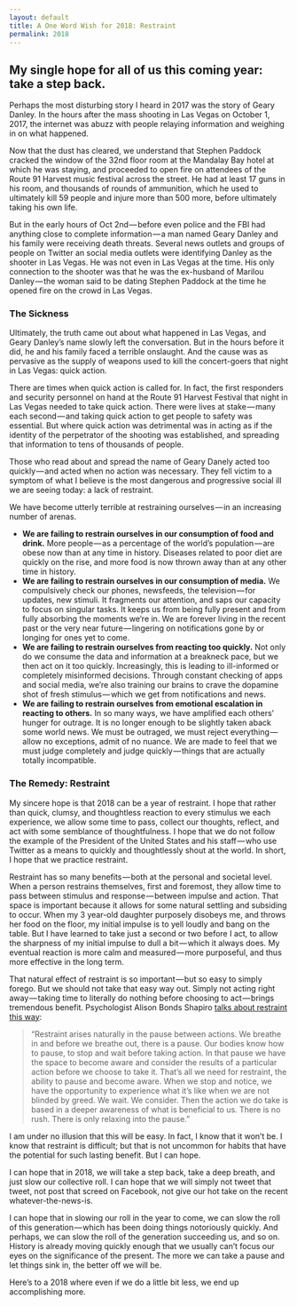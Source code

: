```yaml
---
layout: default
title: A One Word Wish for 2018: Restraint
permalink: 2018
---
```


## My single hope for all of us this coming year: take a step back.

Perhaps the most disturbing story I heard in 2017 was the story of Geary Danley. In the hours after the mass shooting in Las Vegas on October 1, 2017, the internet was abuzz with people relaying information and weighing in on what happened.

Now that the dust has cleared, we understand that Stephen Paddock cracked the window of the 32nd floor room at the Mandalay Bay hotel at which he was staying, and proceeded to open fire on attendees of the Route 91 Harvest music festival across the street. He had at least 17 guns in his room, and thousands of rounds of ammunition, which he used to ultimately kill 59 people and injure more than 500 more, before ultimately taking his own life.

But in the early hours of Oct 2nd — before even police and the FBI had anything close to complete information — a man named Geary Danley and his family were receiving death threats. Several news outlets and groups of people on Twitter an social media outlets were identifying Danley as the shooter in Las Vegas. He was not even in Las Vegas at the time. His only connection to the shooter was that he was the ex-husband of Marilou Danley — the woman said to be dating Stephen Paddock at the time he opened fire on the crowd in Las Vegas.

### The Sickness
Ultimately, the truth came out about what happened in Las Vegas, and Geary Danley’s name slowly left the conversation. But in the hours before it did, he and his family faced a terrible onslaught. And the cause was as pervasive as the supply of weapons used to kill the concert-goers that night in Las Vegas: quick action.

There are times when quick action is called for. In fact, the first responders and security personnel on hand at the Route 91 Harvest Festival that night in Las Vegas needed to take quick action. There were lives at stake — many each second — and taking quick action to get people to safety was essential. But where quick action was detrimental was in acting as if the identity of the perpetrator of the shooting was established, and spreading that information to tens of thousands of people.

Those who read about and spread the name of Geary Danely acted too quickly — and acted when no action was necessary. They fell victim to a symptom of what I believe is the most dangerous and progressive social ill we are seeing today: a lack of restraint.

We have become utterly terrible at restraining ourselves — in an increasing number of arenas.

- **We are failing to restrain ourselves in our consumption of food and drink.**
More people — as a percentage of the world’s population — are obese now than at any time in history. Diseases related to poor diet are quickly on the rise, and more food is now thrown away than at any other time in history.
- **We are failing to restrain ourselves in our consumption of media.**
We compulsively check our phones, newsfeeds, the television — for updates, new stimuli. It fragments our attention, and saps our capacity to focus on singular tasks. It keeps us from being fully present and from fully absorbing the moments we’re in. We are forever living in the recent past or the very near future — lingering on notifications gone by or longing for ones yet to come.
- **We are failing to restrain ourselves from reacting too quickly.**
Not only do we consume the data and information at a breakneck pace, but we then act on it too quickly. Increasingly, this is leading to ill-informed or completely misinformed decisions. Through constant checking of apps and social media, we’re also training our brains to crave the dopamine shot of fresh stimulus — which we get from notifications and news.
- **We are failing to restrain ourselves from emotional escalation in reacting to others.**
In so many ways, we have amplified each others’ hunger for outrage. It is no longer enough to be slightly taken aback some world news. We must be outraged, we must reject everything — allow no exceptions, admit of no nuance. We are made to feel that we must judge completely and judge quickly — things that are actually totally incompatible.


### The Remedy: Restraint
My sincere hope is that 2018 can be a year of restraint. I hope that rather than quick, clumsy, and thoughtless reaction to every stimulus we each experience, we allow some time to pass, collect our thoughts, reflect, and act with some semblance of thoughtfulness. I hope that we do not follow the example of the President of the United States and his staff — who use Twitter as a means to quickly and thoughtlessly shout at the world. In short, I hope that we practice restraint.

Restraint has so many benefits — both at the personal and societal level. When a person restrains themselves, first and foremost, they allow time to pass between stimulus and response — between impulse and action. That space is important because it allows for some natural settling and subsiding to occur. When my 3 year-old daughter purposely disobeys me, and throws her food on the floor, my initial impulse is to yell loudly and bang on the table. But I have learned to take just a second or two before I act, to allow the sharpness of my initial impulse to dull a bit — which it always does. My eventual reaction is more calm and measured — more purposeful, and thus more effective in the long term.

That natural effect of restraint is so important — but so easy to simply forego. But we should not take that easy way out. Simply not acting right away — taking time to literally do nothing before choosing to act — brings tremendous benefit. Psychologist Alison Bonds Shapiro [talks about restraint this way](https://www.psychologytoday.com/blog/healing-possibility/201110/the-benefits-restraint):

> “Restraint arises naturally in the pause between actions. We breathe in and before we breathe out, there is a pause. Our bodies know how to pause, to stop and wait before taking action. In that pause we have the space to become aware and consider the results of a particular action before we choose to take it. That’s all we need for restraint, the ability to pause and become aware. When we stop and notice, we have the opportunity to experience what it’s like when we are not blinded by greed. We wait. We consider. Then the action we do take is based in a deeper awareness of what is beneficial to us. There is no rush. There is only relaxing into the pause.”  

I am under no illusion that this will be easy. In fact, I know that it won’t be. I know that restraint is difficult; but that is not uncommon for habits that have the potential for such lasting benefit. But I can hope.

I can hope that in 2018, we will take a step back, take a deep breath, and just slow our collective roll. I can hope that we will simply not tweet that tweet, not post that screed on Facebook, not give our hot take on the recent whatever-the-news-is.

I can hope that in slowing our roll in the year to come, we can slow the roll of this generation — which has been doing things notoriously quickly. And perhaps, we can slow the roll of the generation succeeding us, and so on. History is already moving quickly enough that we usually can’t focus our eyes on the significance of the present. The more we can take a pause and let things sink in, the better off we will be.

Here’s to a 2018 where even if we do a little bit less, we end up accomplishing more.